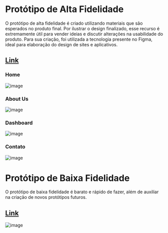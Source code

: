 # Protótipo de Alta Fidelidade

O protótipo de alta fidelidade é criado utilizando materiais que são esperados no produto final. Por ilustrar o design finalizado, esse recurso é extremamente útil para vender ideias e discutir alterações na usabilidade do produto. Para sua criação, foi utilizada a tecnologia presente no Figma, ideal para elaboração do design de sites e aplicativos.

## [Link](https://www.figma.com/file/h28GuR0wsQIhnMRtAOpAC1/UnBoard?node-id=0%3A1&t=Xvyl4DxLbeGX88kY-0)

### Home
![image](https://user-images.githubusercontent.com/87884030/207744291-6b1c06c7-7c1d-492b-947a-a7767812b6b9.png)

### About Us
![image](https://user-images.githubusercontent.com/87884030/207744371-b82fdd6b-e108-42e3-9779-1bf2d60a8cf2.png)

### Dashboard
![image](https://user-images.githubusercontent.com/87884030/207746920-e6e358ce-32e1-4aef-b1a6-00131c6aaa21.png)

### Contato
![image](https://user-images.githubusercontent.com/87884030/207746791-1594570f-ed33-4af8-921f-fefb29e1d067.png)


# Protótipo de Baixa Fidelidade

O protótipo de baixa fidelidade é barato e rápido de fazer, além de auxiliar na criação de novos protótipos futuros.
## [Link](https://excalidraw.com/)

![image](https://user-images.githubusercontent.com/87884030/207744574-97552238-0190-41b1-895b-da2d768cf2ff.png)

